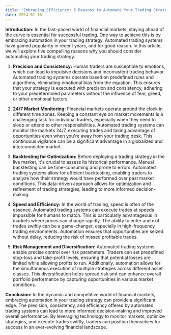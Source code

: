 ```yaml
---
title: "Embracing Efficiency: 5 Reasons to Automate Your Trading Strategy"
date: 2024-01-16
---
```

**Introduction:**
In the fast-paced world of financial markets, staying ahead of the curve is essential for successful trading. One way to achieve this is by embracing automation in your trading strategy. Automated trading systems have gained popularity in recent years, and for good reason. In this article, we will explore five compelling reasons why you should consider automating your trading strategy.

1. **Precision and Consistency:**
Human traders are susceptible to emotions, which can lead to impulsive decisions and inconsistent trading behavior. Automated trading systems operate based on predefined rules and algorithms, eliminating emotional bias from the equation. This ensures that your strategy is executed with precision and consistency, adhering to your predetermined parameters without the influence of fear, greed, or other emotional factors.

2. **24/7 Market Monitoring:**
Financial markets operate around the clock in different time zones. Keeping a constant eye on market movements is a challenging task for individual traders, especially when they need to sleep or attend to other responsibilities. Automated trading systems can monitor the markets 24/7, executing trades and taking advantage of opportunities even when you're away from your trading desk. This continuous vigilance can be a significant advantage in a globalized and interconnected market.

3. **Backtesting for Optimization:**
Before deploying a trading strategy in the live market, it's crucial to assess its historical performance. Manual backtesting can be time-consuming and prone to errors. Automated trading systems allow for efficient backtesting, enabling traders to analyze how their strategy would have performed over past market conditions. This data-driven approach allows for optimization and refinement of trading strategies, leading to more informed decision-making.

4. **Speed and Efficiency:**
In the world of trading, speed is often of the essence. Automated trading systems can execute trades at speeds impossible for humans to match. This is particularly advantageous in markets where prices can change rapidly. The ability to enter and exit trades swiftly can be a game-changer, especially in high-frequency trading environments. Automation ensures that opportunities are seized without delay, reducing the risk of missed profitable trades.

5. **Risk Management and Diversification:**
Automated trading systems enable precise control over risk parameters. Traders can set predefined stop-loss and take-profit levels, ensuring that potential losses are limited while allowing profits to run. Additionally, automation allows for the simultaneous execution of multiple strategies across different asset classes. This diversification helps spread risk and can enhance overall portfolio performance by capturing opportunities in various market conditions.

**Conclusion:**
In the dynamic and competitive world of financial markets, embracing automation in your trading strategy can provide a significant edge. The precision, consistency, and efficiency offered by automated trading systems can lead to more informed decision-making and improved overall performance. By leveraging technology to monitor markets, optimize strategies, and execute trades swiftly, traders can position themselves for success in an ever-evolving financial landscape.
